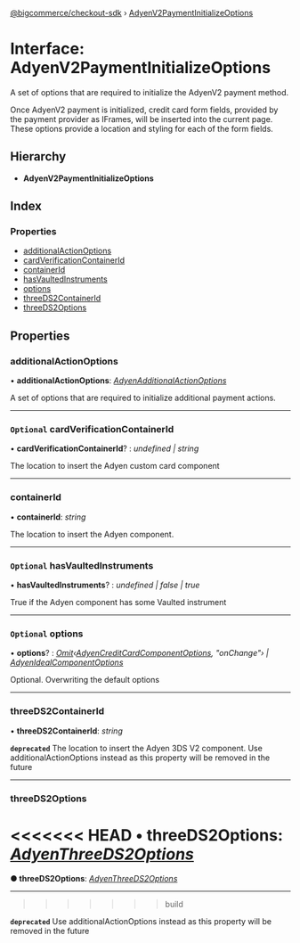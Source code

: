 [@bigcommerce/checkout-sdk](../README.md) › [AdyenV2PaymentInitializeOptions](adyenv2paymentinitializeoptions.md)

# Interface: AdyenV2PaymentInitializeOptions

A set of options that are required to initialize the AdyenV2 payment method.

Once AdyenV2 payment is initialized, credit card form fields, provided by the
payment provider as IFrames, will be inserted into the current page. These
options provide a location and styling for each of the form fields.

## Hierarchy

* **AdyenV2PaymentInitializeOptions**

## Index

### Properties

* [additionalActionOptions](adyenv2paymentinitializeoptions.md#additionalactionoptions)
* [cardVerificationContainerId](adyenv2paymentinitializeoptions.md#optional-cardverificationcontainerid)
* [containerId](adyenv2paymentinitializeoptions.md#containerid)
* [hasVaultedInstruments](adyenv2paymentinitializeoptions.md#optional-hasvaultedinstruments)
* [options](adyenv2paymentinitializeoptions.md#optional-options)
* [threeDS2ContainerId](adyenv2paymentinitializeoptions.md#threeds2containerid)
* [threeDS2Options](adyenv2paymentinitializeoptions.md#threeds2options)

## Properties

###  additionalActionOptions

• **additionalActionOptions**: *[AdyenAdditionalActionOptions](adyenadditionalactionoptions.md)*

A set of options that are required to initialize additional payment actions.

___

### `Optional` cardVerificationContainerId

• **cardVerificationContainerId**? : *undefined | string*

The location to insert the Adyen custom card component

___

###  containerId

• **containerId**: *string*

The location to insert the Adyen component.

___

### `Optional` hasVaultedInstruments

• **hasVaultedInstruments**? : *undefined | false | true*

True if the Adyen component has some Vaulted instrument

___

### `Optional` options

• **options**? : *[Omit](../README.md#omit)‹[AdyenCreditCardComponentOptions](adyencreditcardcomponentoptions.md), "onChange"› | [AdyenIdealComponentOptions](adyenidealcomponentoptions.md)*

Optional. Overwriting the default options

___

###  threeDS2ContainerId

• **threeDS2ContainerId**: *string*

**`deprecated`** The location to insert the Adyen 3DS V2 component.
Use additionalActionOptions instead as this property will be removed in the future

___

###  threeDS2Options

<<<<<<< HEAD
• **threeDS2Options**: *[AdyenThreeDS2Options](adyenthreeds2options.md)*
=======
**● threeDS2Options**: *[AdyenThreeDS2Options](adyenthreeds2options.md)*

___
>>>>>>> build

**`deprecated`** 
Use additionalActionOptions instead as this property will be removed in the future

